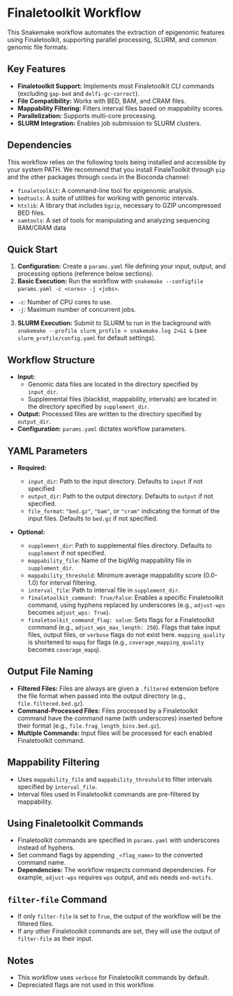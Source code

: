 
# Finaletoolkit Workflow

This Snakemake workflow automates the extraction of epigenomic features using Finaletoolkit, supporting parallel processing, SLURM, and common genomic file formats.

## Key Features

*   **Finaletoolkit Support:** Implements most Finaletoolkit CLI commands (excluding `gap-bed` and `delfi-gc-correct`).
*   **File Compatibility:** Works with BED, BAM, and CRAM files.
*   **Mappability Filtering:** Filters interval files based on mappability scores.
*   **Parallelization:** Supports multi-core processing.
*   **SLURM Integration:** Enables job submission to SLURM clusters.

## Dependencies

This workflow relies on the following tools being installed and accessible by your system PATH. We recommend that you install FinaleToolkit through `pip` and the other packages through `conda` in the Bioconda channel:

* `finaletoolkit`: A command-line tool for epigenomic analysis.
* `bedtools`: A suite of utilities for working with genomic intervals.
* `htslib`: A library that includes `bgzip`, necessary to GZIP uncompressed BED files. 
* `samtools`: A set of tools for manipulating and analyzing sequencing BAM/CRAM data

## Quick Start

1.  **Configuration:**  Create a `params.yaml` file defining your input, output, and processing options (reference below sections).
2.  **Basic Execution:** Run the workflow with `snakemake --configfile params.yaml -c <cores> -j <jobs>`.
   * `-c`: Number of CPU cores to use.
   * `-j`: Maximum number of concurrent jobs.
3.  **SLURM Execution:** Submit to SLURM to run in the background with `snakemake --profile slurm_profile > snakemake.log 2>&1 &` (see `slurm_profile/config.yaml` for default settings).

## Workflow Structure

*   **Input:**
    *   Genomic data files are located in the directory specified by `input_dir`.
    *   Supplemental files (blacklist, mappability, intervals) are located in the directory specified by `supplement_dir`.
*   **Output:** Processed files are written to the directory specified by `output_dir`.
*   **Configuration:** `params.yaml` dictates workflow parameters.

## YAML Parameters

*   **Required:**
    *   `input_dir`: Path to the input directory. Defaults to `input` if not specified
    *   `output_dir`: Path to the output directory. Defaults to `output` if not specified.
    *    `file_format`: `"bed.gz"`, `"bam"`, or `"cram"` indicating the format of the input files. Defaults to `bed.gz` if not specified.

*   **Optional:**
    *   `supplement_dir`: Path to supplemental files directory. Defaults to `supplement` if not specified. 
    *   `mappability_file`: Name of the bigWig mappability file in `supplement_dir`.
    *    `mappability_threshold`: Minimum average mappability score (0.0-1.0) for interval filtering.
    *  `interval_file`: Path to interval file in `supplement_dir`.
    *   `finaletoolkit_command: True/False`: Enables a specific Finaletoolkit command, using hyphens replaced by underscores (e.g., `adjust-wps` becomes `adjust_wps: True`).
    *   `finaletoolkit_command_flag: value`: Sets flags for a Finaletoolkit command (e.g., `adjust_wps_max_length: 250`). Flags that take input files, output files, or `verbose` flags do not exist here.  `mapping_quality` is shortened to `mapq` for flags (e.g., `coverage_mapping_quality` becomes `coverage_mapq`).

## Output File Naming

*   **Filtered Files:** Files are always are given a `.filtered` extension before the file format when passed into the output directory (e.g., `file.filtered.bed.gz`).
*   **Command-Processed Files:** Files processed by a Finaletoolkit command have the command name (with underscores) inserted before their format (e.g., `file.frag_length_bins.bed.gz`).
*   **Multiple Commands:** Input files will be processed for each enabled Finaletoolkit command.

## Mappability Filtering

*   Uses `mappability_file` and `mappability_threshold` to filter intervals specified by `interval_file`.
*   Interval files used in Finaletoolkit commands are pre-filtered by mappability.

## Using Finaletoolkit Commands

*   Finaletoolkit commands are specified in `params.yaml` with underscores instead of hyphens.
*   Set command flags by appending `_<flag_name>` to the converted command name.
*   **Dependencies:**  The workflow respects command dependencies.  For example, `adjust-wps` requires `wps` output, and `mds` needs `end-motifs`.

## `filter-file` Command

*   If only `filter-file` is set to `True`, the output of the workflow will be the filtered files.
*   If any other Finaletoolkit commands are set, they will use the output of `filter-file` as their input.

## Notes

*   This workflow uses `verbose` for Finaletoolkit commands by default.
*  Depreciated flags are not used in this workflow.
